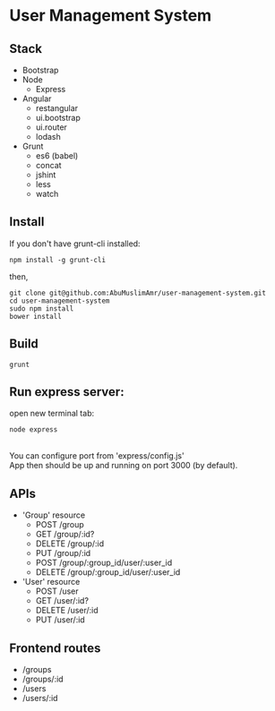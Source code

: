 # User Management System

## Stack
- Bootstrap
- Node
  - Express
- Angular
  - restangular
  - ui.bootstrap
  - ui.router
  - lodash
- Grunt
  - es6 (babel)
  - concat
  - jshint
  - less
  - watch

## Install
If you don't have grunt-cli installed:<br>
```
npm install -g grunt-cli
```

then,

```
git clone git@github.com:AbuMuslimAmr/user-management-system.git
cd user-management-system
sudo npm install
bower install
```

## Build
```
grunt
```

## Run express server:
open new terminal tab:<br>
```
node express
```
<br>
You can configure port from 'express/config.js' <br>
App then should be up and running on port 3000 (by default).

## APIs
- 'Group' resource
  - POST /group
  - GET /group/:id?
  - DELETE /group/:id
  - PUT /group/:id
  - POST /group/:group_id/user/:user_id
  - DELETE /group/:group_id/user/:user_id
- 'User' resource
  - POST /user
  - GET /user/:id?
  - DELETE /user/:id
  - PUT /user/:id

## Frontend routes
- /groups
- /groups/:id
- /users
- /users/:id
